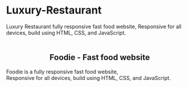 # Luxury-Restaurant
Luxury Restaurant fully responsive fast food website, Responsive for all devices, build using HTML, CSS, and JavaScript.
<br />
  <br />

  <h2 align="center">Foodie - Fast food website</h2>

  Foodie is a fully responsive fast food website, <br />Responsive for all devices, build using HTML, CSS, and JavaScript.

</div>

<br />
